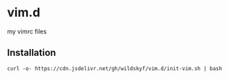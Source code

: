 # vim.d
my vimrc files

## Installation

```
curl -o- https://cdn.jsdelivr.net/gh/wildskyf/vim.d/init-vim.sh | bash
```
